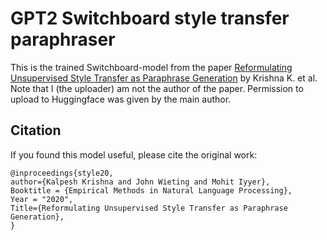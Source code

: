 # GPT2 Switchboard style transfer paraphraser

This is the trained Switchboard-model from the paper [Reformulating Unsupervised Style Transfer as Paraphrase Generation](https://arxiv.org/abs/2010.05700) by Krishna K. et al. Note that I (the uploader) am not the author of the paper. Permission to upload to Huggingface was given by the main author. 


## Citation

If you found this model useful, please cite the original work:

```
@inproceedings{style20,
author={Kalpesh Krishna and John Wieting and Mohit Iyyer},
Booktitle = {Empirical Methods in Natural Language Processing},
Year = "2020",
Title={Reformulating Unsupervised Style Transfer as Paraphrase Generation},
}
```